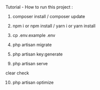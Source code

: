 

<!------------------------------------------------------------------------------------------------------->

Tutorial - How to run this project :

<!-- run command on terminal to install composer or update  -->

1. composer install / composer update

<!-- run command on terminal to install nodemodule and other library -->

2. npm i or npm install / yarn i or yarn install

<!-- run command on terminal to creat file env  -->

3. cp .env.example .env

<!-- run command on terminal to create database -->

4. php artisan migrate

<!-- run command on terminal to generate key -->

5. php artisan key:generate

<!-- run command on terminal to config clear -->

<!-- run command on terminal to open project -->

9. php artisan serve

clear check

10. php artisan optimize
 
